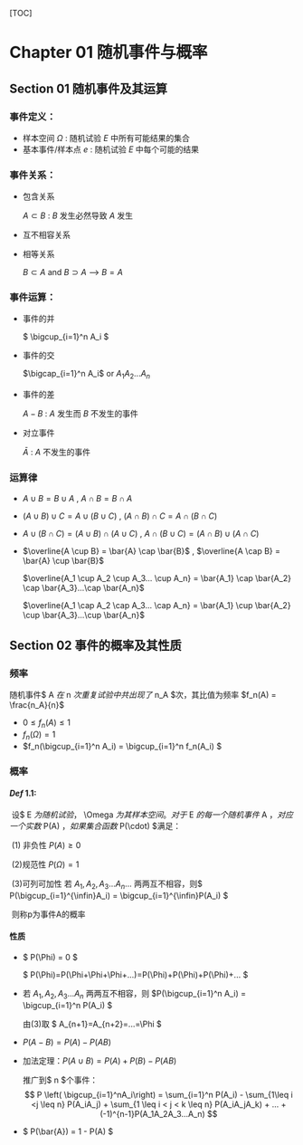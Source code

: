 [TOC]

# Chapter 01 随机事件与概率

## Section 01 随机事件及其运算

### 事件定义：

* 样本空间 $\Omega$ : 随机试验 $E$ 中所有可能结果的集合
* 基本事件/样本点 $e$ : 随机试验 $E$ 中每个可能的结果

### 事件关系：

* 包含关系

  $A \subset B$  : $B$ 发生必然导致 $A$ 发生

* 互不相容关系

* 相等关系

  $B \subset A$  and $B \supset A$  --> $B=A$ 

### 事件运算：

* 事件的并

  $ \bigcup_{i=1}^n A_i $

* 事件的交

  $\bigcap_{i=1}^n A_i$ or  $A_1A_2...A_n$

* 事件的差

  $A-B$ : $A$ 发生而 $B$ 不发生的事件

* 对立事件

  $\bar{A}$  : $A$ 不发生的事件

### 运算律

* $A \cup B = B\cup A$ ,  $A \cap B = B \cap A$

* $(A \cup B) \cup C = A \cup (B \cup C)$ ,  $(A \cap B) \cap C = A \cap (B \cap C)$

* $A \cup (B \cap C) = (A \cup B) \cap (A \cup C)$ ,  $A \cap (B \cup C) = (A \cap B) \cup (A \cap C)$ 

* $\overline{A \cup B} = \bar{A} \cap \bar{B}$ ,  $\overline{A \cap B} = \bar{A} \cup \bar{B}$

  $\overline{A_1 \cup A_2 \cup A_3... \cup A_n} = \bar{A_1} \cap \bar{A_2} \cap \bar{A_3}...\cap \bar{A_n}$

  $\overline{A_1 \cap A_2 \cap A_3... \cap A_n} = \bar{A_1} \cup \bar{A_2} \cup \bar{A_3}...\cup \bar{A_n}$

## Section 02 事件的概率及其性质

### 频率

随机事件$ A $在$ n $次重复试验中共出现了$ n_A $次，其比值为频率  $f_n(A) = \frac{n_A}{n}$

* $0 \leq f_n(A) \leq 1$
* $f_n(\Omega) = 1$
* $f_n(\bigcup_{i=1}^n A_i) = \bigcup_{i=1}^n f_n(A_i) $



### 概率

#### $Def\ 1.1:$ 

​	设$ E $为随机试验，$ \Omega $为其样本空间。对于$ E $的每一个随机事件$ A $，对应一个实数$ P(A) $，如果集合函数$ P(\cdot) $满足：

​	(1) 非负性 $P(A) \geq 0$

​	(2)规范性 $P(\Omega) = 1$

​	(3)可列可加性 若 $A_1,A_2,A_3...A_n...$ 两两互不相容，则$ P(\bigcup_{i=1}^{\infin}A_i) = \bigcup_{i=1}^{\infin}P(A_i) $

​	则称p为事件A的概率

#### 性质

* $ P(\Phi) = 0 $

  $ P(\Phi)=P(\Phi+\Phi+\Phi+...)=P(\Phi)+P(\Phi)+P(\Phi)+... $

* 若 $A_1,A_2,A_3...A_n$ 两两互不相容，则 $P(\bigcup_{i=1}^n A_i) = \bigcup_{i=1}^n P(A_i) $

  由(3)取 $ A_{n+1}=A_{n+2}=...=\Phi $

* $P(A-B) = P(A) - P(AB)$

* 加法定理：$P(A \cup B) = P(A) + P(B) - P(AB)$

  推广到$ n $个事件：
  $$
  P \left( \bigcup_{i=1}^nA_i\right) = \sum_{i=1}^n P(A_i) - \sum_{1\leq i <j \leq n} P(A_iA_j) + \sum_{1 \leq i < j < k \leq n} P(A_iA_jA_k) + ... + (-1)^{n-1}P(A_1A_2A_3...A_n)
  $$
  

* $ P(\bar{A}) = 1 - P(A) $